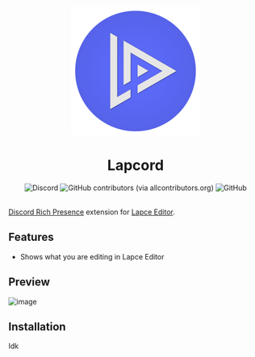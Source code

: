 <div align='center'>
    <a href="" target="_blank" rel="noopener noreferrer">
        <img width="256" src="assets/logo.png" alt="Lapcord Logo">
    </a>
    <h1> Lapcord </h1>
</div>

<div align='center'>
    <img alt="Discord" src="https://img.shields.io/discord/876339668956893216?label=Discord&logo=Discord">
    <img alt="GitHub contributors (via allcontributors.org)" src="https://img.shields.io/github/all-contributors/dzlib/lapcord?label=Contributors&logo=Handshake">
    <img alt="GitHub" src="https://img.shields.io/github/license/dzlib/lapcord?label=License&logo=GitHub">
</div>
<br>

[Discord Rich Presence](https://discord.com/rich-presence) extension for [Lapce Editor](https://lapce.dev/).

## Features

- Shows what you are editing in Lapce Editor

## Preview

![image](https://user-images.githubusercontent.com/54212600/229298064-3684e875-1baa-4e83-ab3b-d80f016bf30c.png)

## Installation

Idk
